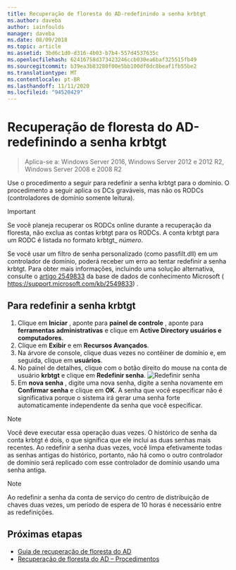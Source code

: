 ```yaml
---
title: Recuperação de floresta do AD-redefinindo a senha krbtgt
ms.author: daveba
author: iainfoulds
manager: daveba
ms.date: 08/09/2018
ms.topic: article
ms.assetid: 3bd6c1d0-d316-4b03-b7b4-557d4537635c
ms.openlocfilehash: 62416758d373423246ccb030ea6baf325515fb49
ms.sourcegitcommit: b39ea3b83280f00e5bb100df0dc8beaf1fb55be2
ms.translationtype: MT
ms.contentlocale: pt-BR
ms.lasthandoff: 11/11/2020
ms.locfileid: "94520429"
---
```

# <a name="ad-forest-recovery---resetting-the-krbtgt-password"></a>Recuperação de floresta do AD-redefinindo a senha krbtgt

>Aplica-se a: Windows Server 2016, Windows Server 2012 e 2012 R2, Windows Server 2008 e 2008 R2

Use o procedimento a seguir para redefinir a senha krbtgt para o domínio. O procedimento a seguir aplica os DCs graváveis, mas não os RODCs (controladores de domínio somente leitura).

> [!IMPORTANT]
> Se você planeja recuperar os RODCs online durante a recuperação da floresta, não exclua as contas krbtgt para os RODCs. A conta krbtgt para um RODC é listada no formato krbtgt_ *número*.
>
> Se você usar um filtro de senha personalizado (como passfilt.dll) em um controlador de domínio, poderá receber um erro ao tentar redefinir a senha krbtgt. Para obter mais informações, incluindo uma solução alternativa, consulte o [artigo 2549833](https://support.microsoft.com/kb/2549833) da base de dados de conhecimento Microsoft ( https://support.microsoft.com/kb/2549833) .

## <a name="to-reset-the-krbtgt-password"></a>Para redefinir a senha krbtgt

1. Clique em **Iniciar** , aponte para **painel de controle** , aponte para **ferramentas administrativas** e clique em **Active Directory usuários e computadores**.
2. Clique em **Exibir** e em **Recursos Avançados**.
3. Na árvore de console, clique duas vezes no contêiner de domínio e, em seguida, clique em **usuários**.
4. No painel de detalhes, clique com o botão direito do mouse na conta de usuário **krbtgt** e clique em **Redefinir senha**.
   ![Redefinir senha](media/AD-Forest-Recovery-Resetting-the-krbtgt-password/resetpass1.png)
5. Em **nova senha** , digite uma nova senha, digite a senha novamente em **Confirmar senha** e clique em **OK**. A senha que você especificar não é significativa porque o sistema irá gerar uma senha forte automaticamente independente da senha que você especificar.

> [!NOTE]
> Você deve executar essa operação duas vezes. O histórico de senha da conta krbtgt é dois, o que significa que ele inclui as duas senhas mais recentes. Ao redefinir a senha duas vezes, você limpa efetivamente todas as senhas antigas do histórico, portanto, não há como o outro controlador de domínio será replicado com esse controlador de domínio usando uma senha antiga.

> [!NOTE]
> Ao redefinir a senha da conta de serviço do centro de distribuição de chaves duas vezes, um período de espera de 10 horas é necessário entre as redefinições.

## <a name="next-steps"></a>Próximas etapas

- [Guia de recuperação de floresta do AD](AD-Forest-Recovery-Guide.md)
- [Recuperação de floresta do AD – Procedimentos](AD-Forest-Recovery-Procedures.md)
